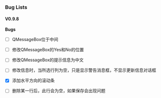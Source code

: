 ### Bug Lists

#### V0.9.8

**Bugs**

- [ ] QMessageBox位于中间
- [ ] 修改QMessageBox的Yes和No的位置
- [ ] 修改QMessageBox的提示信息为中文
- [ ] 修改信息时，当所选行列为空，只是显示警告消息框，不显示更新信息对话框
- [x] 添加水平方向的滚动条
- [ ] 删除某一行后，此行会为空，如果保存会出现问题


